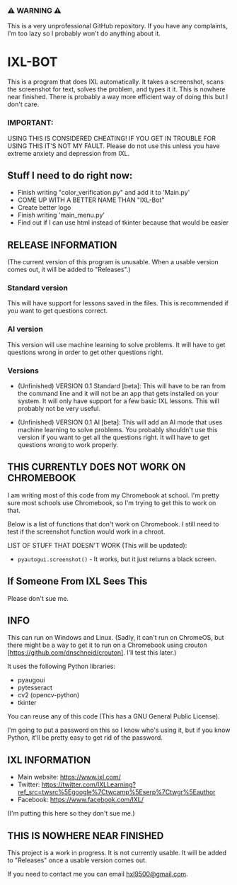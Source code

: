 ### ⚠ WARNING ⚠
This is a very unprofessional GitHub repository. If you have any complaints, I'm too lazy so I probably won't do anything about it.

# IXL-BOT
This is a program that does IXL automatically. It takes a screenshot, scans the screenshot for text, solves the problem, and types it it. This is nowhere near finished. There is probably a way more efficient way of doing this but I don't care.

### IMPORTANT:
USING THIS IS CONSIDERED CHEATING! IF YOU GET IN TROUBLE FOR USING THIS IT'S NOT MY FAULT. Please do not use this unless you have extreme anxiety and depression from IXL.

## Stuff I need to do right now:
 - Finish writing "color_verification.py" and add it to 'Main.py'
 - COME UP WITH A BETTER NAME THAN "IXL-Bot"
 - Create better logo
 - Finish writing 'main_menu.py'
 - Find out if I can use html instead of tkinter because that would be easier

## RELEASE INFORMATION
(The current version of this program is unusable. When a usable version comes out, it will be added to "Releases".)

### Standard version
This will have support for lessons saved in the files. This is recommended if you want to get questions correct.

### AI version
This version will use machine learning to solve problems. It will have to get questions wrong in order to get other questions right.

### Versions
 - (Unfinished) VERSION 0.1 Standard [beta]: This will have to be ran from the command line and it will not be an app that gets installed on your system. It will only have support for a few basic IXL lessons. This will probably not be very useful.

 - (Unfinished) VERSION 0.1 AI [beta]: This will add an AI mode that uses machine learning to solve problems. You probably shouldn't use this version if you want to get all the questions right. It will have to get questions wrong to work properly.

## THIS CURRENTLY DOES NOT WORK ON CHROMEBOOK
I am writing most of this code from my Chromebook at school. I'm pretty sure most schools use Chromebook, so I'm trying to get this to work on that.

Below is a list of functions that don't work on Chromebook.
I still need to test if the screenshot function would work in a chroot.

LIST OF STUFF THAT DOESN'T WORK (This will be updated):
- ```pyautogui.screenshot()``` - It works, but it just returns a black screen.

## If Someone From IXL Sees This
Please don't sue me.

## INFO
 This can run on Windows and Linux. (Sadly, it can't run on ChromeOS, but there might be a way to get it to run on a Chromebook using crouton [https://github.com/dnschneid/crouton]. I'll test this later.)

 It uses the following Python libraries:
- pyaugoui
- pytesseract
- cv2 (opencv-python)
- tkinter

You can reuse any of this code (This has a GNU General Public License).

I'm going to put a password on this so I know who's using it, but if you know Python, it'll be pretty easy to get rid of the password.

## IXL INFORMATION
- Main website: https://www.ixl.com/
- Twitter: https://twitter.com/IXLLearning?ref_src=twsrc%5Egoogle%7Ctwcamp%5Eserp%7Ctwgr%5Eauthor
- Facebook: https://www.facebook.com/IXL/

(I'm putting this here so they don't sue me.)

## THIS IS NOWHERE NEAR FINISHED
This project is a work in progress. It is not currently usable. It will be added to "Releases" once a usable version comes out.

If you need to contact me you can email [hxl9500@gmail.com](mailto:hxl5900@gmail.com?subject=[IXL-Bot]%20Source%20Han%20Sans).
